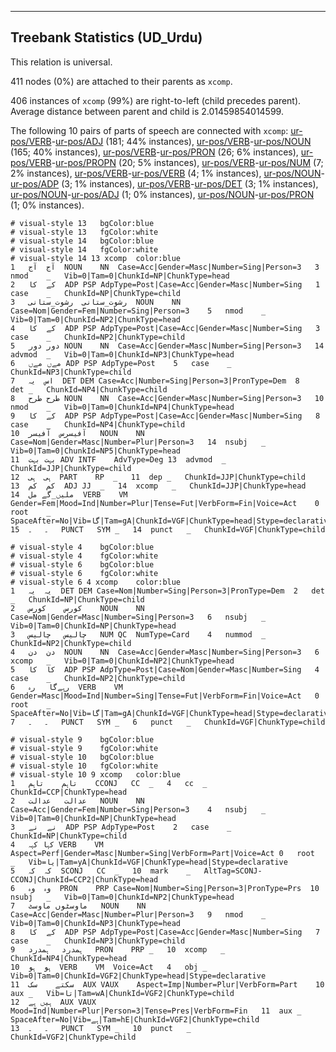 

--------------------------------------------------------------------------------

## Treebank Statistics (UD_Urdu)

This relation is universal.

411 nodes (0%) are attached to their parents as `xcomp`.

406 instances of `xcomp` (99%) are right-to-left (child precedes parent).
Average distance between parent and child is 2.01459854014599.

The following 10 pairs of parts of speech are connected with `xcomp`: [ur-pos/VERB]()-[ur-pos/ADJ]() (181; 44% instances), [ur-pos/VERB]()-[ur-pos/NOUN]() (165; 40% instances), [ur-pos/VERB]()-[ur-pos/PRON]() (26; 6% instances), [ur-pos/VERB]()-[ur-pos/PROPN]() (20; 5% instances), [ur-pos/VERB]()-[ur-pos/NUM]() (7; 2% instances), [ur-pos/VERB]()-[ur-pos/VERB]() (4; 1% instances), [ur-pos/NOUN]()-[ur-pos/ADP]() (3; 1% instances), [ur-pos/VERB]()-[ur-pos/DET]() (3; 1% instances), [ur-pos/NOUN]()-[ur-pos/ADJ]() (1; 0% instances), [ur-pos/NOUN]()-[ur-pos/PRON]() (1; 0% instances).


~~~ conllu
# visual-style 13	bgColor:blue
# visual-style 13	fgColor:white
# visual-style 14	bgColor:blue
# visual-style 14	fgColor:white
# visual-style 14 13 xcomp	color:blue
1	آج	آج	NOUN	NN	Case=Acc|Gender=Masc|Number=Sing|Person=3	3	nmod	_	Vib=0|Tam=0|ChunkId=NP|ChunkType=head
2	کے	کا	ADP	PSP	AdpType=Post|Case=Acc|Gender=Masc|Number=Sing	1	case	_	ChunkId=NP|ChunkType=child
3	رشوت_ستانی	رشوت_ستانی	NOUN	NN	Case=Nom|Gender=Fem|Number=Sing|Person=3	5	nmod	_	Vib=0|Tam=0|ChunkId=NP2|ChunkType=head
4	کے	کا	ADP	PSP	AdpType=Post|Case=Acc|Gender=Masc|Number=Sing	3	case	_	ChunkId=NP2|ChunkType=child
5	دور	دور	NOUN	NN	Case=Acc|Gender=Masc|Number=Sing|Person=3	14	advmod	_	Vib=0|Tam=0|ChunkId=NP3|ChunkType=head
6	مےں	مےں	ADP	PSP	AdpType=Post	5	case	_	ChunkId=NP3|ChunkType=child
7	اس	یہ	DET	DEM	Case=Acc|Number=Sing|Person=3|PronType=Dem	8	det	_	ChunkId=NP4|ChunkType=child
8	طرح	طرح	NOUN	NN	Case=Acc|Gender=Masc|Number=Sing|Person=3	10	nmod	_	Vib=0|Tam=0|ChunkId=NP4|ChunkType=head
9	کے	کا	ADP	PSP	AdpType=Post|Case=Acc|Gender=Masc|Number=Sing	8	case	_	ChunkId=NP4|ChunkType=child
10	آفیسرس	آفیسر	NOUN	NN	Case=Nom|Gender=Masc|Number=Plur|Person=3	14	nsubj	_	Vib=0|Tam=0|ChunkId=NP5|ChunkType=head
11	بہت	بہت	ADV	INTF	AdvType=Deg	13	advmod	_	ChunkId=JJP|ChunkType=child
12	ہی	ہی	PART	RP	_	11	dep	_	ChunkId=JJP|ChunkType=child
13	کم	کم	ADJ	JJ	_	14	xcomp	_	ChunkId=JJP|ChunkType=head
14	ملیں_گے	مل	VERB	VM	Gender=Fem|Mood=Ind|Number=Plur|Tense=Fut|VerbForm=Fin|Voice=Act	0	root	_	SpaceAfter=No|Vib=گا|Tam=gA|ChunkId=VGF|ChunkType=head|Stype=declarative
15	۔	۔	PUNCT	SYM	_	14	punct	_	ChunkId=VGF|ChunkType=child

~~~


~~~ conllu
# visual-style 4	bgColor:blue
# visual-style 4	fgColor:white
# visual-style 6	bgColor:blue
# visual-style 6	fgColor:white
# visual-style 6 4 xcomp	color:blue
1	یہ	یہ	DET	DEM	Case=Nom|Number=Sing|Person=3|PronType=Dem	2	det	_	ChunkId=NP|ChunkType=child
2	کورس	کورس	NOUN	NN	Case=Nom|Gender=Masc|Number=Sing|Person=3	6	nsubj	_	Vib=0|Tam=0|ChunkId=NP|ChunkType=head
3	چالیس	چالیس	NUM	QC	NumType=Card	4	nummod	_	ChunkId=NP2|ChunkType=child
4	دن	دن	NOUN	NN	Case=Acc|Gender=Masc|Number=Sing|Person=3	6	xcomp	_	Vib=0|Tam=0|ChunkId=NP2|ChunkType=head
5	کا	کا	ADP	PSP	AdpType=Post|Case=Nom|Gender=Masc|Number=Sing	4	case	_	ChunkId=NP2|ChunkType=child
6	رہےگا	رہ	VERB	VM	Gender=Masc|Mood=Ind|Number=Sing|Tense=Fut|VerbForm=Fin|Voice=Act	0	root	_	SpaceAfter=No|Vib=گا|Tam=gA|ChunkId=VGF|ChunkType=head|Stype=declarative
7	۔	۔	PUNCT	SYM	_	6	punct	_	ChunkId=VGF|ChunkType=child

~~~


~~~ conllu
# visual-style 9	bgColor:blue
# visual-style 9	fgColor:white
# visual-style 10	bgColor:blue
# visual-style 10	fgColor:white
# visual-style 10 9 xcomp	color:blue
1	تاہم	تاہم	CCONJ	CC	_	4	cc	_	ChunkId=CCP|ChunkType=head
2	عدالت	عدالت	NOUN	NN	Case=Acc|Gender=Fem|Number=Sing|Person=3	4	nsubj	_	Vib=0|Tam=0|ChunkId=NP|ChunkType=head
3	نے	نے	ADP	PSP	AdpType=Post	2	case	_	ChunkId=NP|ChunkType=child
4	کہا	کہہ	VERB	VM	Aspect=Perf|Gender=Masc|Number=Sing|VerbForm=Part|Voice=Act	0	root	_	Vib=یا|Tam=yA|ChunkId=VGF|ChunkType=head|Stype=declarative
5	کہ	کہ	SCONJ	CC	_	10	mark	_	AltTag=SCONJ-CCONJ|ChunkId=CCP2|ChunkType=head
6	وہ	وہ	PRON	PRP	Case=Nom|Number=Sing|Person=3|PronType=Prs	10	nsubj	_	Vib=0|Tam=0|ChunkId=NP2|ChunkType=head
7	ماوسٹوں	ماوسٹ	NOUN	NN	Case=Acc|Gender=Masc|Number=Plur|Person=3	9	nmod	_	Vib=0|Tam=0|ChunkId=NP3|ChunkType=head
8	کے	کا	ADP	PSP	AdpType=Post|Case=Acc|Gender=Masc|Number=Sing	7	case	_	ChunkId=NP3|ChunkType=child
9	ہمدرد	ہمدرد	PRON	PRP	_	10	xcomp	_	ChunkId=NP4|ChunkType=head
10	ہو	ہو	VERB	VM	Voice=Act	4	obj	_	Vib=0|Tam=0|ChunkId=VGF2|ChunkType=head|Stype=declarative
11	سکتے	سک	AUX	VAUX	Aspect=Imp|Number=Plur|VerbForm=Part	10	aux	_	Vib=تا|Tam=wA|ChunkId=VGF2|ChunkType=child
12	ہیں	ہے	AUX	VAUX	Mood=Ind|Number=Plur|Person=3|Tense=Pres|VerbForm=Fin	11	aux	_	SpaceAfter=No|Vib=ہے|Tam=hE|ChunkId=VGF2|ChunkType=child
13	۔	۔	PUNCT	SYM	_	10	punct	_	ChunkId=VGF2|ChunkType=child

~~~


